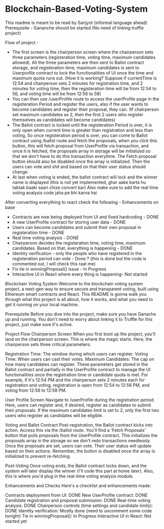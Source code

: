 # Blockchain-Based-Voting-System

This readme is meant to be read by Sanjyot (informal language ahead)
Prerequisite - 
Gananche should be started (No need of linking truffle project) 

Flow of project -
- The first screen is the chairperson screen where the chairperson sets three parameters (registeration time, voting time, maximum candidates allowed). All the three parameters are then sent to Ballot contract storage, and registeration time, maximum candidates is sent to Userprofile contract to lock the functionalities of UI once the time and maximum quota runs out. (How it is working? Suppose if currentTime is 12:54 and chairperson sets 2 minutes for registration time, and 2 minutes for voting time, then the registeration time will be from 12:54 to 56, and voting time will be from 12:56 to 58)
- You can then use /userProfile route to access the userProfile page in the registeration Period and register the users, also if the user wants to become candidates and register their proposal, they can. (If chairperson set maximum candidates as 2, then the first 2 users who register themselves as candidates will become candidates)
- The Ballot contract is locked until the registeration Period is over, it is only open when current time is greater than registration and less than voting, So once registeration period is over, you can come to Ballot contract using /ballot route and fetch the proposals, when you click this button, this will fetch proposal from UserProfile via transaction, and once it is fetched, the proposals array in  storage will be initialized so that we don't have to do this transaction everytime. The Fetch proposal button should also be disabled once the array is initialized. Then the users can vote and shit and based on that their user status should change.
- At last when voting is ended, the ballot contract will lock and the winner name is displayed (this is not yet implemented, ghar aake karta hu tabtak baaki saari chize convert kar)
  Also make sure to add the real time voting analysis code jaha pe bhi karna hai

After converting everything to react check the following - 
Enhancements on base
- Contracts are now being deployed from UI and fixed hardcoding - DONE
- A new UserProfile contract for storing user data - DONE
- Users can become candidates and submit their own proposal in registeration time - DONE
- Real time voting analysis - DONE
- Chairperson decides the registeration time, voting time, maximum candidates. Based on that, everything is happening - DONE
- Identity verification - only the people who have registered in the registeration period can vote - Done ? (this is done but the code is commented out, I will check this raat me)
- Fix tie in winningProposal() issue - In Progress
- Interactive UI in React where every thing is happening- Not started


Blockchain Voting System
Welcome to the blockchain voting system project, a next-gen way to ensure secure and transparent voting, built using Ethereum smart contracts and React. This README is gonna walk you through what this project is all about, how it works, and what you need to get it running on your local machine.

Prerequisite
Before you dive into the project, make sure you have Ganache up and running. You don't need to worry about linking it to Truffle for this project, just make sure it's active.

Project Flow
Chairperson Screen
When you first boot up the project, you'll land on the chairperson screen. This is where the magic starts. Here, the chairperson sets three critical parameters:

Registration Time: The window during which users can register.
Voting Time: When users can cast their votes.
Maximum Candidates: The cap on how many candidates can register.
These parameters get stored in the Ballot contract and partially in the UserProfile contract to manage the UI functionalities once the registration time or candidate quota is met. For example, if it's 12:54 PM and the chairperson sets 2 minutes each for registration and voting, registration is open from 12:54 to 12:56 PM, and voting from 12:56 to 12:58 PM.

User Profile Screen
Navigate to /userProfile during the registration period. Here, users can register and, if desired, register as candidates to submit their proposals. If the maximum candidates limit is set to 2, only the first two users who register as candidates will be eligible.

Voting and Ballot Contract
Post-registration, the Ballot contract kicks into action. Access this via the /ballot route. You'll find a 'Fetch Proposals' button that pulls proposals from the UserProfile contract. This initializes the proposals array in the storage so we don't redo transactions needlessly. Once the proposals are set, users can vote. Their user status will update based on their actions. Remember, the button is disabled once the array is initialized to prevent re-fetching.

Post-Voting
Once voting ends, the Ballot contract locks down, and the system will later display the winner (I'll code this part at home later). Also, this is where you'd plug in the real-time voting analysis module.

Enhancements and Checks
Here's a checklist and enhancements made:

Contracts deployment from UI: DONE
New UserProfile contract: DONE
Candidate registration and proposal submission: DONE
Real-time voting analysis: DONE
Chairperson controls (time settings and candidate limits): DONE
Identity verification: Mostly done (need to uncomment some code tonight)
Tie in winningProposal(): In Progress
Interactive UI in React: Not started yet
